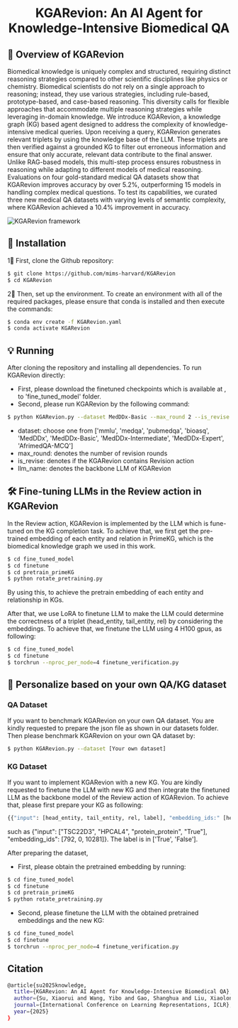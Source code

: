 <h1 align="center">
  KGARevion: An AI Agent for Knowledge-Intensive Biomedical QA
</h1>

## 👀 Overview of KGARevion
Biomedical knowledge is uniquely complex and structured, requiring distinct reasoning strategies compared to other scientific disciplines like physics or chemistry. Biomedical scientists do not rely on a single approach to reasoning; instead, they use various strategies, including rule-based, prototype-based, and case-based reasoning. This diversity calls for flexible approaches that accommodate multiple reasoning strategies while leveraging in-domain knowledge. We introduce KGARevion, a knowledge graph (KG) based agent designed to address the complexity of knowledge-intensive medical queries. Upon receiving a query, KGARevion generates relevant triplets by using the knowledge base of the LLM. These triplets are then verified against a grounded KG to filter out erroneous information and ensure that only accurate, relevant data contribute to the final answer. Unlike RAG-based models, this multi-step process ensures robustness in reasoning while adapting to different models of medical reasoning. Evaluations on four gold-standard medical QA datasets show that KGARevion improves accuracy by over 5.2%, outperforming 15 models in handling complex medical questions. To test its capabilities, we curated three new medical QA datasets with varying levels of semantic complexity, where KGARevion achieved a 10.4% improvement in accuracy. 

![KGARevion framework](https://github.com/mims-harvard/KGARevion/blob/main/model_architecture.jpg)

## 🚀 Installation

1⃣️ First, clone the Github repository:

```bash
$ git clone https://github.com/mims-harvard/KGARevion
$ cd KGARevion
```

2⃣️ Then, set up the environment. To create an environment with all of the required packages, please ensure that conda is installed and then execute the commands:

```bash
$ conda env create -f KGARevion.yaml
$ conda activate KGARevion
```

## 💡 Running

After cloning the repository and installing all dependencies. To run KGARevion directly:
- First, please download the finetuned checkpoints which is available at , to 'fine_tuned_model' folder.
- Second, please run KGARevion by the following command:
   
```bash
$ python KGARevion.py --dataset MedDDx-Basic --max_round 2 --is_revise True --llm_name llama3.1
```

* dataset: choose one from ['mmlu', 'medqa', 'pubmedqa', 'bioasq', 'MedDDx', 'MedDDx-Basic', 'MedDDx-Intermediate', 'MedDDx-Expert', 'AfrimedQA-MCQ']
* max_round: denotes the number of revision rounds
* is_revise: denotes if the KGARevion contains Revision action
* llm_name: denotes the backbone LLM of KGARevion

## 🛠️ Fine-tuning LLMs in the Review action in KGARevion

In the Review action, KGARevion is implemented by the LLM which is fune-tuned on the KG completion task. To achieve that, we first get the pre-trained embedding of each entity and relation in PrimeKG, which is the biomedical knowledge graph we used in this work.
```bash
$ cd fine_tuned_model
$ cd finetune
$ cd pretrain_primeKG
$ python rotate_pretraining.py
```
By using this, to achieve the pretrain embedding of each entity and relationship in KGs.

After that, we use LoRA to finetune LLM to make the LLM could determine the correctness of a triplet (head_entity, tail_entity, rel) by considering the embeddings. To achieve that, we finetune the LLM using 4 H100 gpus, as following:
```bash
$ cd fine_tuned_model
$ cd finetune
$ torchrun --nproc_per_node=4 finetune_verification.py
```

## 🌟 Personalize based on your own QA/KG dataset

### QA Dataset

If you want to benchmark KGARevion on your own QA dataset. You are kindly requested to prepare the json file as shown in our datasets folder. Then please benchmark KGARevion on your own QA dataset by:
```bash
$ python KGARevion.py --dataset [Your own dataset]
```

### KG Dataset

If you want to implement KGARevion with a new KG. You are kindly requested to finetune the LLM with new KG and then integrate the finetuned LLM as the backbone model of the Review action of KGARevion. To achieve that, please first prepare your KG as following:
```bash
{{"input": [head_entity, tail_entity, rel, label], "embedding_ids:" [head_entity_id, tail_entity_id, rel_id]} ... }
```
such as {"input": ["TSC22D3", "HPCAL4", "protein_protein", "True"], "embedding_ids": [792, 0, 10281]}. The label is in ['True', 'False'].

After preparing the dataset,
- First, please obtain the pretrained embedding by running:
```bash
$ cd fine_tuned_model
$ cd finetune
$ cd pretrain_primeKG
$ python rotate_pretraining.py
```
- Second, please finetune the LLM with the obtained pretrained embeddings and the new KG:
```bash
$ cd fine_tuned_model
$ cd finetune
$ torchrun --nproc_per_node=4 finetune_verification.py
```

## Citation
```bash
@article{su2025knowledge,
  title={KGARevion: An AI Agent for Knowledge-Intensive Biomedical QA},
  author={Su, Xiaorui and Wang, Yibo and Gao, Shanghua and Liu, Xiaolong and Giunchiglia, Valentina and Clevert, Djork-Arn{\'e} and Zitnik, Marinka},
  journal={International Conference on Learning Representations, ICLR},
  year={2025}
}
```
</details>

